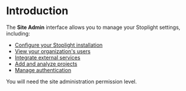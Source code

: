 # Introduction

The **Site Admin** interface allows you to manage your Stoplight settings, including:

- [Configure your Stoplight installation](general.md)
- [View your organization's users](people.md)
- [Integrate external services](external-services.md)
- [Add and analyze projects](projects.md)
- [Manage authentication](authentication/introduction.md)

<!-- TODO: fix the links above once I know where they will end up in the Stoplight Next project -->

You will need the site administration permission level.

<!-- QUERY: what are the different permission levels in Dojo? Do we have a matrix for this somewhere? -->
